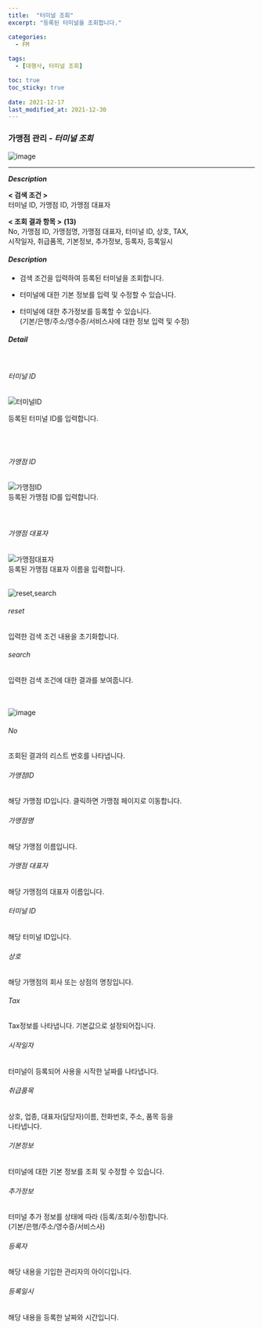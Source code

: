 ```yaml
---
title:  "터미널 조회"
excerpt: "등록된 터미널을 조회합니다."

categories:
  - FM
  
tags:
  - [대행사, 터미널 조회]

toc: true
toc_sticky: true
 
date: 2021-12-17
last_modified_at: 2021-12-30
---
```

### 가맹점 관리 - *터미널 조회*
![image](https://user-images.githubusercontent.com/95394003/147731251-ad59d2ff-d123-4b4b-bb5d-2a00defc223f.png)

---

***Description***

**< 검색 조건 >** 
<br>터미널 ID, 가맹점 ID, 가맹점 대표자

**< 조회 결과 항목 >** **(13)**
<br>No, 가맹점 ID, 가맹점명, 가맹점 대표자, 터미널 ID, 상호, TAX,<br> 시작일자, 취급품목, 기본정보, 추가정보, 등록자, 등록일시

#### *Description*
- 검색 조건을 입력하여 등록된 터미널을 조회합니다.<br>

- 터미널에 대한 기본 정보를 입력 및 수정할 수 있습니다.<br>

- 터미널에 대한 추가정보를 등록할 수 있습니다. <br> (기본/은행/주소/영수증/서비스사에 대한 정보 입력 및 수정)

#### *Detail*
<br>

###### 터미널 ID
![터미널ID](https://user-images.githubusercontent.com/95394003/145962360-d160a00d-e2a8-4aaa-9d5d-a20ff2b0b41c.jpeg)
 <p>등록된 터미널 ID를 입력합니다.</p>
<br>
<br>

###### 가맹점 ID
![가맹점ID](https://user-images.githubusercontent.com/95394003/145962553-9a4a2e9f-4363-4b15-84ce-38c9317d867b.jpeg)
<br>등록된 가맹점 ID를 입력합니다.<br>
<br>
<br>

###### 가맹점 대표자
![가맹점대표자](https://user-images.githubusercontent.com/95394003/145962660-8a07cd14-3ea2-4b9d-ac50-6c50eff4d671.jpeg)
<br>등록된 가맹점 대표자 이름을 입력합니다.
<br>
<br>

![reset,search](https://user-images.githubusercontent.com/95394003/145962859-5a6bdfe6-eae1-4270-a66f-7301f41da9e7.jpeg)
###### reset
입력한 검색 조건 내용을 초기화합니다.
###### search
입력한 검색 조건에 대한 결과를 보여줍니다.
<br>
<br>
<br>

![image](https://user-images.githubusercontent.com/95394003/147731356-c41b108e-9f4d-48aa-824f-9ba829dd7f0d.png)
###### No
조회된 결과의 리스트 번호를 나타냅니다.

###### 가맹점ID
해당 가맹점 ID입니다. 클릭하면 가맹점 페이지로 이동합니다.

###### 가맹점명
해당 가맹점 이름입니다.

###### 가맹점 대표자
해당 가맹점의 대표자 이름입니다.

###### 터미널 ID
해당 터미널 ID입니다.

###### 상호
해당 가맹점의 회사 또는 상점의 명칭입니다.

###### Tax
Tax정보를 나타냅니다. 기본값으로 설정되어집니다.

###### 시작일자
터미널이 등록되어 사용을 시작한 날짜를 나타냅니다.

###### 취급품목
상호, 업종, 대표자(담당자)이름, 전화번호, 주소, 품목 등을<br> 나타냅니다.

###### 기본정보
터미널에 대한 기본 정보를 조회 및 수정할 수 있습니다.

###### 추가정보
터미널 추가 정보를 상태에 따라 (등록/조회/수정)합니다. <br> (기본/은행/주소/영수증/서비스사)

###### 등록자
해당 내용을 기입한 관리자의 아이디입니다.

###### 등록일시
해당 내용을 등록한 날짜와 시간입니다.








